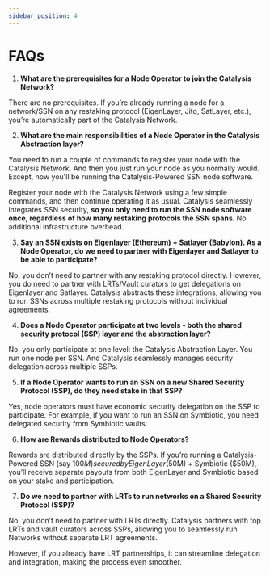 ```yaml
---
sidebar_position: 4
---
```


# FAQs

1. **What are the prerequisites for a Node Operator to join the Catalysis Network?**

There are no prerequisites. If you’re already running a node for a network/SSN on any restaking protocol (EigenLayer, Jito, SatLayer, etc.), you’re automatically part of the Catalysis Network.

2. **What are the main responsibilities of a Node Operator in the Catalysis Abstraction layer?**

You need to run a couple of commands to register your node with the Catalysis Network. And then you just run your node as you normally would. Except, now you'll be running the Catalysis-Powered SSN node software.

Register your node with the Catalysis Network using a few simple commands, and then continue operating it as usual. Catalysis seamlessly integrates SSN security, **so you only need to run the SSN node software once, regardless of how many restaking protocols the SSN spans**. No additional infrastructure overhead.

3. **Say an SSN exists on Eigenlayer (Ethereum) + Satlayer (Babylon). As a Node Operator, do we need to partner with Eigenlayer and Satlayer to be able to participate?**

No, you don’t need to partner with any restaking protocol directly. However, you do need to partner with LRTs/Vault curators to get delegations on Eigenlayer and Satlayer. Catalysis abstracts these integrations, allowing you to run SSNs across multiple restaking protocols without individual agreements.

4. **Does a Node Operator participate at two levels - both the shared security protocol (SSP) layer and the abstraction layer?**

No, you only participate at one level: the Catalysis Abstraction Layer. You run one node per SSN. And Catalysis seamlessly manages security delegation across multiple SSPs.

5. **If a Node Operator wants to run an SSN on a new Shared Security Protocol (SSP), do they need stake in that SSP?**

Yes, node operators must have economic security delegation on the SSP to participate. For example, if you want to run an SSN on Symbiotic, you need delegated security from Symbiotic vaults.

6. **How are Rewards distributed to Node Operators?**

Rewards are distributed directly by the SSPs. If you’re running a Catalysis-Powered SSN (say $100M) secured by EigenLayer ($50M) + Symbiotic ($50M), you’ll receive separate payouts from both EigenLayer and Symbiotic based on your stake and participation.

7. **Do we need to partner with LRTs to run networks on a Shared Security Protocol (SSP)?**

No, you don’t need to partner with LRTs directly. Catalysis partners with top LRTs and vault curators across SSPs, allowing you to seamlessly run Networks without separate LRT agreements.

However, if you already have LRT partnerships, it can streamline delegation and integration, making the process even smoother.